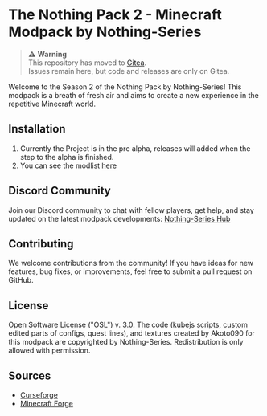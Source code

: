 # The Nothing Pack 2 - Minecraft Modpack by Nothing-Series

> ⚠️ **Warning**  
> This repository has moved to [Gitea](https://gitea.com/Akoto090/the-nothing-pack-2/src/branch/main).  
> Issues remain here, but code and releases are only on Gitea.

Welcome to the Season 2 of the Nothing Pack by Nothing-Series!
This modpack is a breath of fresh air and aims to create a new experience in the repetitive Minecraft world.

## Installation

1. Currently the Project is in the pre alpha, releases will added when the step to the alpha is finished.
2. You can see the modlist [here](MODLIST.md)

## Discord Community

Join our Discord community to chat with fellow players, get help, and stay updated on the latest modpack developments: [Nothing-Series Hub](https://discord.com/invite/CS5BHP2w8j)

## Contributing

We welcome contributions from the community! If you have ideas for new features, bug fixes, or improvements, feel free to submit a pull request on GitHub.

## License

Open Software License ("OSL") v. 3.0. The code (kubejs scripts, custom edited parts of configs, quest lines), and textures created by Akoto090 for this modpack are copyrighted by Nothing-Series. Redistribution is only allowed with permission.

## Sources

- [Curseforge](https://www.curseforge.com/minecraft/modpacks/the-nothing-pack)
- [Minecraft Forge](https://files.minecraftforge.net/)
